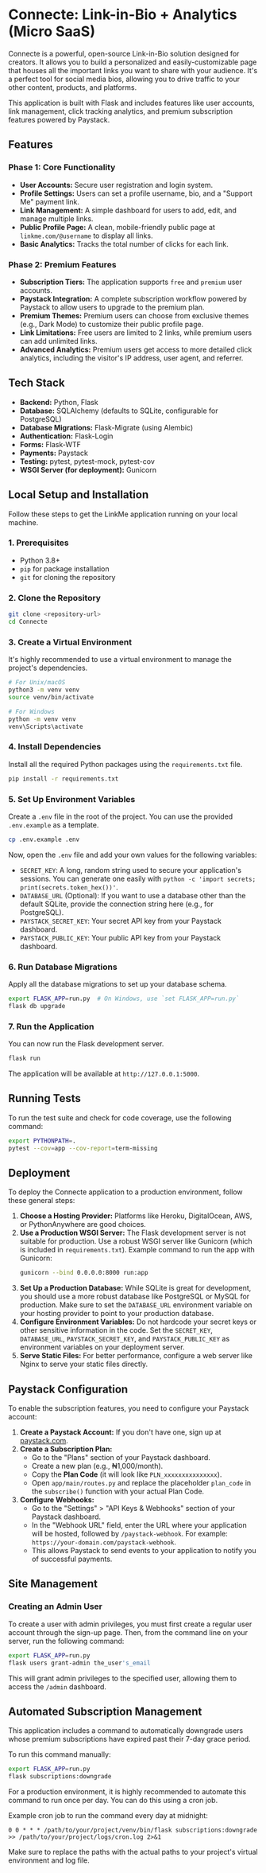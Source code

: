 # Connecte: Link-in-Bio + Analytics (Micro SaaS)

Connecte is a powerful, open-source Link-in-Bio solution designed for creators. It allows you to build a personalized and easily-customizable page that houses all the important links you want to share with your audience. It's a perfect tool for social media bios, allowing you to drive traffic to your other content, products, and platforms.

This application is built with Flask and includes features like user accounts, link management, click tracking analytics, and premium subscription features powered by Paystack.

## Features

### Phase 1: Core Functionality
- **User Accounts:** Secure user registration and login system.
- **Profile Settings:** Users can set a profile username, bio, and a "Support Me" payment link.
- **Link Management:** A simple dashboard for users to add, edit, and manage multiple links.
- **Public Profile Page:** A clean, mobile-friendly public page at `linkme.com/@username` to display all links.
- **Basic Analytics:** Tracks the total number of clicks for each link.

### Phase 2: Premium Features
- **Subscription Tiers:** The application supports `free` and `premium` user accounts.
- **Paystack Integration:** A complete subscription workflow powered by Paystack to allow users to upgrade to the premium plan.
- **Premium Themes:** Premium users can choose from exclusive themes (e.g., Dark Mode) to customize their public profile page.
- **Link Limitations:** Free users are limited to 2 links, while premium users can add unlimited links.
- **Advanced Analytics:** Premium users get access to more detailed click analytics, including the visitor's IP address, user agent, and referrer.

## Tech Stack
- **Backend:** Python, Flask
- **Database:** SQLAlchemy (defaults to SQLite, configurable for PostgreSQL)
- **Database Migrations:** Flask-Migrate (using Alembic)
- **Authentication:** Flask-Login
- **Forms:** Flask-WTF
- **Payments:** Paystack
- **Testing:** pytest, pytest-mock, pytest-cov
- **WSGI Server (for deployment):** Gunicorn

## Local Setup and Installation

Follow these steps to get the LinkMe application running on your local machine.

### 1. Prerequisites
- Python 3.8+
- `pip` for package installation
- `git` for cloning the repository

### 2. Clone the Repository
```bash
git clone <repository-url>
cd Connecte
```

### 3. Create a Virtual Environment
It's highly recommended to use a virtual environment to manage the project's dependencies.
```bash
# For Unix/macOS
python3 -m venv venv
source venv/bin/activate

# For Windows
python -m venv venv
venv\Scripts\activate
```

### 4. Install Dependencies
Install all the required Python packages using the `requirements.txt` file.
```bash
pip install -r requirements.txt
```

### 5. Set Up Environment Variables
Create a `.env` file in the root of the project. You can use the provided `.env.example` as a template.
```bash
cp .env.example .env
```
Now, open the `.env` file and add your own values for the following variables:
- `SECRET_KEY`: A long, random string used to secure your application's sessions. You can generate one easily with `python -c 'import secrets; print(secrets.token_hex())'`.
- `DATABASE_URL` (Optional): If you want to use a database other than the default SQLite, provide the connection string here (e.g., for PostgreSQL).
- `PAYSTACK_SECRET_KEY`: Your secret API key from your Paystack dashboard.
- `PAYSTACK_PUBLIC_KEY`: Your public API key from your Paystack dashboard.

### 6. Run Database Migrations
Apply all the database migrations to set up your database schema.
```bash
export FLASK_APP=run.py  # On Windows, use `set FLASK_APP=run.py`
flask db upgrade
```

### 7. Run the Application
You can now run the Flask development server.
```bash
flask run
```
The application will be available at `http://127.0.0.1:5000`.

## Running Tests

To run the test suite and check for code coverage, use the following command:
```bash
export PYTHONPATH=.
pytest --cov=app --cov-report=term-missing
```

## Deployment

To deploy the Connecte application to a production environment, follow these general steps:

1.  **Choose a Hosting Provider:** Platforms like Heroku, DigitalOcean, AWS, or PythonAnywhere are good choices.
2.  **Use a Production WSGI Server:** The Flask development server is not suitable for production. Use a robust WSGI server like Gunicorn (which is included in `requirements.txt`).
    Example command to run the app with Gunicorn:
    ```bash
    gunicorn --bind 0.0.0.0:8000 run:app
    ```
3.  **Set Up a Production Database:** While SQLite is great for development, you should use a more robust database like PostgreSQL or MySQL for production. Make sure to set the `DATABASE_URL` environment variable on your hosting provider to point to your production database.
4.  **Configure Environment Variables:** Do not hardcode your secret keys or other sensitive information in the code. Set the `SECRET_KEY`, `DATABASE_URL`, `PAYSTACK_SECRET_KEY`, and `PAYSTACK_PUBLIC_KEY` as environment variables on your deployment server.
5.  **Serve Static Files:** For better performance, configure a web server like Nginx to serve your static files directly.

## Paystack Configuration

To enable the subscription features, you need to configure your Paystack account:

1.  **Create a Paystack Account:** If you don't have one, sign up at [paystack.com](https://paystack.com/).
2.  **Create a Subscription Plan:**
    - Go to the "Plans" section of your Paystack dashboard.
    - Create a new plan (e.g., ₦1,000/month).
    - Copy the **Plan Code** (it will look like `PLN_xxxxxxxxxxxxxxx`).
    - Open `app/main/routes.py` and replace the placeholder `plan_code` in the `subscribe()` function with your actual Plan Code.
3.  **Configure Webhooks:**
    - Go to the "Settings" > "API Keys & Webhooks" section of your Paystack dashboard.
    - In the "Webhook URL" field, enter the URL where your application will be hosted, followed by `/paystack-webhook`. For example: `https://your-domain.com/paystack-webhook`.
    - This allows Paystack to send events to your application to notify you of successful payments.

## Site Management

### Creating an Admin User

To create a user with admin privileges, you must first create a regular user account through the sign-up page. Then, from the command line on your server, run the following command:

```bash
export FLASK_APP=run.py
flask users grant-admin the_user's_email
```
This will grant admin privileges to the specified user, allowing them to access the `/admin` dashboard.

## Automated Subscription Management

This application includes a command to automatically downgrade users whose premium subscriptions have expired past their 7-day grace period.

To run this command manually:
```bash
export FLASK_APP=run.py
flask subscriptions:downgrade
```

For a production environment, it is highly recommended to automate this command to run once per day. You can do this using a cron job.

Example cron job to run the command every day at midnight:
```cron
0 0 * * * /path/to/your/project/venv/bin/flask subscriptions:downgrade >> /path/to/your/project/logs/cron.log 2>&1
```
Make sure to replace the paths with the actual paths to your project's virtual environment and log file.
